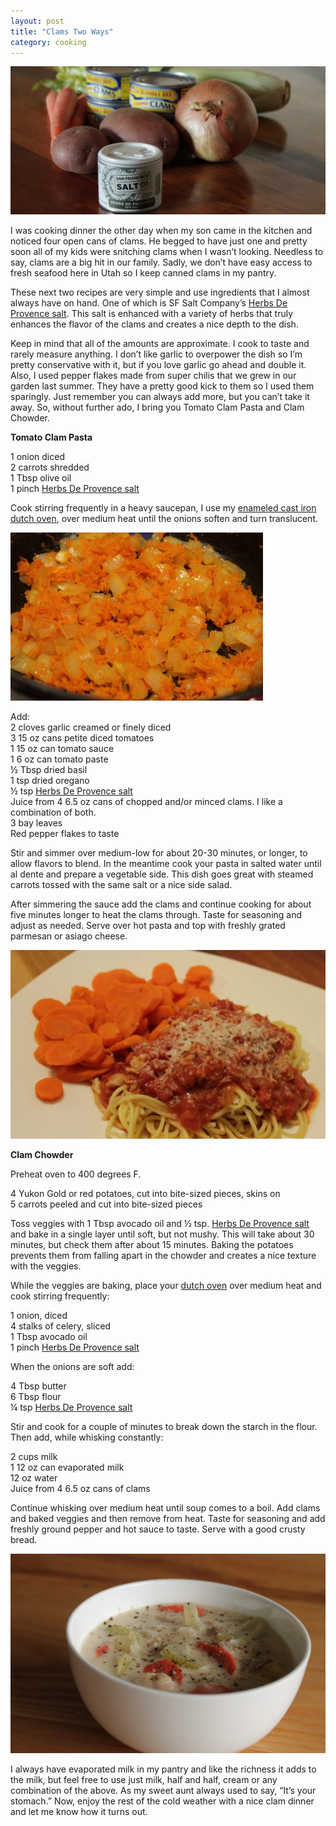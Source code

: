 ```yaml
---
layout: post
title: "Clams Two Ways"
category: cooking
---
```

![clams and salt](/assets/images/clams-and-salt.jpg)

I was cooking dinner the other day when my son came in the kitchen and noticed four open cans of clams. He begged to have just one and pretty soon all of my kids were snitching clams when I wasn’t looking. Needless to say, clams are a big hit in our family. Sadly, we don’t have easy access to fresh seafood here in Utah so I keep canned clams in my pantry.

These next two recipes are very simple and use ingredients that I almost always have on hand. One of which is SF Salt Company’s [Herbs De Provence salt](https://www.sfsalt.com/herbs-de-provence-sea-salt). This salt is enhanced with a variety of herbs that truly enhances the flavor of the clams and creates a nice depth to the dish.

Keep in mind that all of the amounts are approximate. I cook to taste and rarely measure anything. I don’t like garlic to overpower the dish so I’m pretty conservative with it, but if you love garlic go ahead and double it. Also, I used pepper flakes made from super chilis that we grew in our garden last summer. They have a pretty good kick to them so I used them sparingly. Just remember you can always add more, but you can’t take it away. So, without further ado, I bring you Tomato Clam Pasta and Clam Chowder.

**Tomato Clam Pasta**

1 onion diced  
2 carrots shredded  
1 Tbsp olive oil  
1 pinch [Herbs De Provence salt](https://www.sfsalt.com/herbs-de-provence-sea-salt)

Cook stirring frequently in a heavy saucepan, I use my [enameled cast iron dutch oven](http://amzn.to/2FFo9d7), over medium heat until the onions soften and turn translucent.

![](/assets/images/onions-and-carrots.jpg)

Add:  
2 cloves garlic creamed or finely diced  
3 15 oz cans petite diced tomatoes  
1 15 oz can tomato sauce  
1 6 oz can tomato paste  
½ Tbsp dried basil  
1 tsp dried oregano  
½ tsp [Herbs De Provence salt](https://www.sfsalt.com/herbs-de-provence-sea-salt)  
Juice from 4 6.5 oz cans of chopped and/or minced clams. I like a combination of both.  
3 bay leaves  
Red pepper flakes to taste

Stir and simmer over medium-low for about 20-30 minutes, or longer, to allow flavors to blend. In the meantime cook your pasta in salted water until al dente and prepare a vegetable side. This dish goes great with steamed carrots tossed with the same salt or a nice side salad.

After simmering the sauce add the clams and continue cooking for about five minutes longer to heat the clams through. Taste for seasoning and adjust as needed. Serve over hot pasta and top with freshly grated parmesan or asiago cheese.

![spaghetti and carrots](/assets/images/spaghetti-and-carrots.jpg)

**Clam Chowder**

Preheat oven to 400 degrees F.

4 Yukon Gold or red potatoes, cut into bite-sized pieces, skins on  
5 carrots peeled and cut into bite-sized pieces

Toss veggies with 1 Tbsp avocado oil and ½ tsp. [Herbs De Provence salt](https://www.sfsalt.com/herbs-de-provence-sea-salt) and bake in a single layer until soft, but not mushy. This will take about 30 minutes, but check them after about 15 minutes. Baking the potatoes prevents them from falling apart in the chowder and creates a nice texture with the veggies.

While the veggies are baking, place your [dutch oven](http://amzn.to/2FFo9d7) over medium heat and cook stirring frequently:

1 onion, diced  
4 stalks of celery, sliced  
1 Tbsp avocado oil  
1 pinch [Herbs De Provence salt](https://www.sfsalt.com/herbs-de-provence-sea-salt)

When the onions are soft add:

4 Tbsp butter  
6 Tbsp flour  
¼ tsp [Herbs De Provence salt](https://www.sfsalt.com/herbs-de-provence-sea-salt)

Stir and cook for a couple of minutes to break down the starch in the flour. Then add, while whisking constantly:

2 cups milk  
1 12 oz can evaporated milk  
12 oz water  
Juice from 4 6.5 oz cans of clams

Continue whisking over medium heat until soup comes to a boil. Add clams and baked veggies and then remove from heat. Taste for seasoning and add freshly ground pepper and hot sauce to taste. Serve with a good crusty bread.

![bowl of soup](/assets/images/soup.jpg)

I always have evaporated milk in my pantry and like the richness it adds to the milk, but feel free to use just milk, half and half, cream or any combination of the above. As my sweet aunt always used to say, “It’s your stomach.” Now, enjoy the rest of the cold weather with a nice clam dinner and let me know how it turns out.

